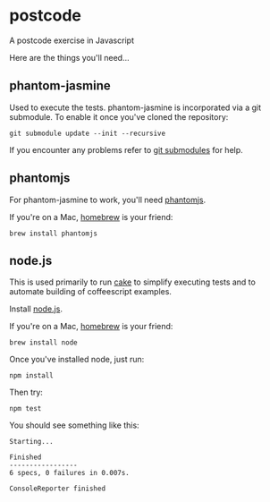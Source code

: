 postcode
========

A postcode exercise in Javascript

Here are the things you'll need...

phantom-jasmine
---------------
Used to execute the tests.
phantom-jasmine is incorporated via a git submodule. To enable it once you've cloned the repository:

    git submodule update --init --recursive

If you encounter any problems refer to [git submodules](http://git-scm.com/book/en/Git-Tools-Submodules) for help.

phantomjs
---------
For phantom-jasmine to work, you'll need [phantomjs](http://phantomjs.org/download.html).

If you're on a Mac, [homebrew](http://mxcl.github.com/homebrew/) is your friend:

    brew install phantomjs

node.js
-------
This is used primarily to run [cake](http://coffeescript.org/documentation/docs/cake.html) to simplify executing tests and to automate building of coffeescript examples.

Install [node.js](http://nodejs.org/).

If you're on a Mac, [homebrew](http://mxcl.github.com/homebrew/) is your friend:

    brew install node

Once you've installed node, just run:

    npm install

Then try:

    npm test

You should see something like this:
    
    Starting...
    
    Finished
    -----------------
    6 specs, 0 failures in 0.007s.
    
    ConsoleReporter finished

